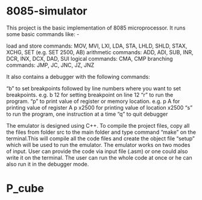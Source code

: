 # 8085-simulator

This project is the basic implementation of 8085 microprocessor. It runs some basic commands like: -

load and store commands: MOV, MVI, LXI, LDA, STA, LHLD, SHLD, STAX, XCHG, SET (e.g. SET 2500, AB) arithmetic commands: ADD, ADI, SUB, INR, DCR, INX, DCX, DAD, SUI logical commands: CMA, CMP branching commands: JMP, JC, JNC, JZ, JNZ

It also contains a debugger with the following commands:

“b” to set breakpoints followed by line numbers where you want to set breakpoints. e.g. b 12 for setting breakpoint on line 12 “r” to run the program. “p” to print value of register or memory location. e.g. p A for printing value of register A p x2500 for printing value of location x2500 “s” to run the program, one instruction at a time “q” to quit debugger

The emulator is designed using C++. To compile the project files, copy all the files from folder src to the main folder and type command “make” on the terminal.This will compile all the code files and create the object file “setup” which will be used to run the emulator. The emulator works on two modes of input. User can provide the code via input file (.asm) or one could also write it on the terminal. The user can run the whole code at once or he can also run it in the debugger mode. 
# P_cube
